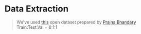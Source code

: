 # Data Extraction

> We've used [this](https://github.com/prajnasb/observations) open dataset prepared by [Prajna Bhandary](https://github.com/prajnasb)  
> Train:Test:Val = 8:1:1
